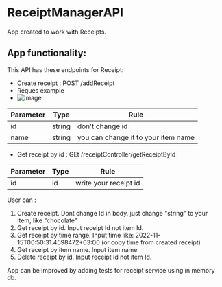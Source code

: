 # ReceiptManagerAPI
 
App created to work with Receipts. <br>

## App functionality: <br>
 This API has these endpoints for Receipt:
  * Create receipt : POST /addReceipt<br>
   * Reques example
   * ![image](https://user-images.githubusercontent.com/108615436/201788562-ab1afeaf-7819-49ee-8fdb-3064ed24c088.png)

 | Parameter      | Type          | Rule                               |
 | -------------  | ------------- | -----------------------------------|
 | id             | string        | don't change id                    |
 | name           | string        |you can change it to your item name |

 * Get receipt by id : GEt /receiptController/getReceiptById<br>
  
 | Parameter      | Type          | Rule                               |
 | -------------  | ------------- | -----------------------------------|
 | id             | id        | write your receipt id                    |
 
User can :<br>
 1) Create receipt. Dont change Id in body, just change "string" to your item, like "chocolate" <br> 
 2) Get receipt by id. Input receipt Id not item Id.<br> 
 3) Get receipt by time range. Input time like: 2022-11-15T00:50:31.4598472+03:00 (or copy time from created receipt)<br> 
 4) Get receipt by item name. Input item name<br> 
 5) Delete receipt by id. Input receipt Id not item Id.<br> 

App can be improved by adding tests for receipt service using in memory db.
